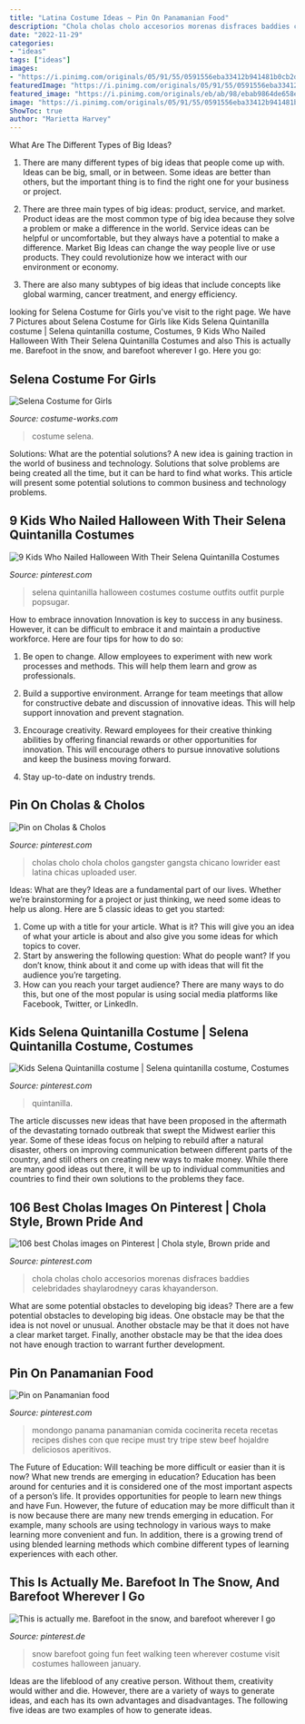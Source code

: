 ```yaml
---
title: "Latina Costume Ideas ~ Pin On Panamanian Food"
description: "Chola cholas cholo accesorios morenas disfraces baddies celebridades shaylarodneyy caras khayanderson"
date: "2022-11-29"
categories:
- "ideas"
tags: ["ideas"]
images:
- "https://i.pinimg.com/originals/05/91/55/0591556eba33412b941481b0cb2dcaeb.jpg"
featuredImage: "https://i.pinimg.com/originals/05/91/55/0591556eba33412b941481b0cb2dcaeb.jpg"
featured_image: "https://i.pinimg.com/originals/eb/ab/98/ebab9864de658e87b490df8febdaba07.jpg"
image: "https://i.pinimg.com/originals/05/91/55/0591556eba33412b941481b0cb2dcaeb.jpg"
ShowToc: true
author: "Marietta Harvey"
---
```



What Are The Different Types of Big Ideas?
1. There are many different types of big ideas that people come up with. Ideas can be big, small, or in between. Some ideas are better than others, but the important thing is to find the right one for your business or project.
2. There are three main types of big ideas: product, service, and market. Product ideas are the most common type of big idea because they solve a problem or make a difference in the world. Service ideas can be helpful or uncomfortable, but they always have a potential to make a difference. Market Big Ideas can change the way people live or use products. They could revolutionize how we interact with our environment or economy.

3. There are also many subtypes of big ideas that include concepts like global warming, cancer treatment, and energy efficiency.

	

		
looking for Selena Costume for Girls you've visit to the right page. We have 7 Pictures about Selena Costume for Girls like Kids Selena Quintanilla costume | Selena quintanilla costume, Costumes, 9 Kids Who Nailed Halloween With Their Selena Quintanilla Costumes and also This is actually me. Barefoot in the snow, and barefoot wherever I go. Here you go:
		
    
## Selena Costume For Girls

<img loading=lazy src="https://photos.costume-works.com/full/selena5.jpg" onerror="this.onerror=null;this.src='https://tse4.mm.bing.net/th?id=OIP.tSnA6otEF1NbGUYfNgSpiwHaNM&amp;pid=15.1';" alt="Selena Costume for Girls">

_Source: costume-works.com_

>costume selena. 

	

Solutions: What are the potential solutions?
A new idea is gaining traction in the world of business and technology. Solutions that solve problems are being created all the time, but it can be hard to find what works. This article will present some potential solutions to common business and technology problems.

    
## 9 Kids Who Nailed Halloween With Their Selena Quintanilla Costumes

<img loading=lazy src="https://i.pinimg.com/originals/1f/50/a7/1f50a7ce7fa9b7a0a22c6abc4e020379.jpg" onerror="this.onerror=null;this.src='https://tse2.mm.bing.net/th?id=OIP.38HyZJJ_hrFwOTrTYMCnBQHaLG&amp;pid=15.1';" alt="9 Kids Who Nailed Halloween With Their Selena Quintanilla Costumes">

_Source: pinterest.com_

>selena quintanilla halloween costumes costume outfits outfit purple popsugar. 

	

How to embrace innovation
Innovation is key to success in any business. However, it can be difficult to embrace it and maintain a productive workforce. Here are four tips for how to do so:
1) Be open to change. Allow employees to experiment with new work processes and methods. This will help them learn and grow as professionals.

2) Build a supportive environment. Arrange for team meetings that allow for constructive debate and discussion of innovative ideas. This will help support innovation and prevent stagnation.

3) Encourage creativity. Reward employees for their creative thinking abilities by offering financial rewards or other opportunities for innovation. This will encourage others to pursue innovative solutions and keep the business moving forward.

4) Stay up-to-date on industry trends.

    
## Pin On Cholas &amp; Cholos

<img loading=lazy src="https://i.pinimg.com/originals/05/91/55/0591556eba33412b941481b0cb2dcaeb.jpg" onerror="this.onerror=null;this.src='https://tse3.mm.bing.net/th?id=OIP.Ix-sUUtchwpDcK3tvJDM8gHaHa&amp;pid=15.1';" alt="Pin on Cholas &amp; Cholos">

_Source: pinterest.com_

>cholas cholo chola cholos gangster gangsta chicano lowrider east latina chicas uploaded user. 

	

Ideas: What are they?
Ideas are a fundamental part of our lives. Whether we’re brainstorming for a project or just thinking, we need some ideas to help us along. Here are 5 classic ideas to get you started:
1. Come up with a title for your article. What is it? This will give you an idea of what your article is about and also give you some ideas for which topics to cover.
2. Start by answering the following question: What do people want? If you don’t know, think about it and come up with ideas that will fit the audience you’re targeting. 
3. How can you reach your target audience? There are many ways to do this, but one of the most popular is using social media platforms like Facebook, Twitter, or LinkedIn.

    
## Kids Selena Quintanilla Costume | Selena Quintanilla Costume, Costumes

<img loading=lazy src="https://i.pinimg.com/originals/eb/ab/98/ebab9864de658e87b490df8febdaba07.jpg" onerror="this.onerror=null;this.src='https://tse4.mm.bing.net/th?id=OIP.5skgXjOqkwju8ea1b2yBegHaJ4&amp;pid=15.1';" alt="Kids Selena Quintanilla costume | Selena quintanilla costume, Costumes">

_Source: pinterest.com_

>quintanilla. 

	

The article discusses new ideas that have been proposed in the aftermath of the devastating tornado outbreak that swept the Midwest earlier this year. Some of these ideas focus on helping to rebuild after a natural disaster, others on improving communication between different parts of the country, and still others on creating new ways to make money. While there are many good ideas out there, it will be up to individual communities and countries to find their own solutions to the problems they face.

    
## 106 Best Cholas Images On Pinterest | Chola Style, Brown Pride And

<img loading=lazy src="https://i.pinimg.com/736x/53/f7/b7/53f7b7cdfc4cb08e5b8987ae99ba6ac4--chola-fashion-baddie-outfits.jpg" onerror="this.onerror=null;this.src='https://tse4.mm.bing.net/th?id=OIP.8vt_nCBIeKjyYjbpwcqrXQHaJN&amp;pid=15.1';" alt="106 best Cholas images on Pinterest | Chola style, Brown pride and">

_Source: pinterest.com_

>chola cholas cholo accesorios morenas disfraces baddies celebridades shaylarodneyy caras khayanderson. 

	

What are some potential obstacles to developing big ideas?
There are a few potential obstacles to developing big ideas. One obstacle may be that the idea is not novel or unusual. Another obstacle may be that it does not have a clear market target. Finally, another obstacle may be that the idea does not have enough traction to warrant further development.

    
## Pin On Panamanian Food

<img loading=lazy src="https://i.pinimg.com/originals/67/f5/21/67f52174d2dbcf66bb8df817822e2a73.jpg" onerror="this.onerror=null;this.src='https://tse1.mm.bing.net/th?id=OIP.3xG1pJd1fidxFy9rr8yIdQHaIO&amp;pid=15.1';" alt="Pin on Panamanian food">

_Source: pinterest.com_

>mondongo panama panamanian comida cocinerita receta recetas recipes dishes con que recipe must try tripe stew beef hojaldre deliciosos aperitivos. 

	

The Future of Education: Will teaching be more difficult or easier than it is now? What new trends are emerging in education?
Education has been around for centuries and it is considered one of the most important aspects of a person’s life. It provides opportunities for people to learn new things and have Fun. However, the future of education may be more difficult than it is now because there are many new trends emerging in education. For example, many schools are using technology in various ways to make learning more convenient and fun. In addition, there is a growing trend of using blended learning methods which combine different types of learning experiences with each other.

    
## This Is Actually Me. Barefoot In The Snow, And Barefoot Wherever I Go

<img loading=lazy src="https://i.pinimg.com/originals/66/87/48/6687489d3ff00e02ebda6e5198d4b72e.jpg" onerror="this.onerror=null;this.src='https://tse1.mm.bing.net/th?id=OIP.RKPSV2Y_Lfzcr4hfKq_YGwHaLG&amp;pid=15.1';" alt="This is actually me. Barefoot in the snow, and barefoot wherever I go">

_Source: pinterest.de_

>snow barefoot going fun feet walking teen wherever costume visit costumes halloween january. 

	

Ideas are the lifeblood of any creative person. Without them, creativity would wither and die. However, there are a variety of ways to generate ideas, and each has its own advantages and disadvantages. The following five ideas are two examples of how to generate ideas.

